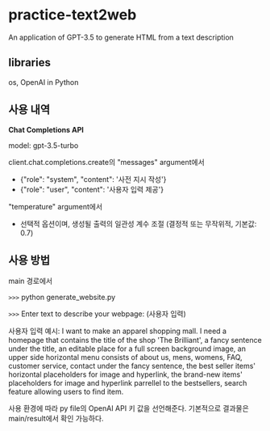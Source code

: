 # practice-text2web
An application of GPT-3.5 to generate HTML from a text description

## libraries
os, OpenAI in Python

## 사용 내역
**Chat Completions API**

model: gpt-3.5-turbo

client.chat.completions.create의 "messages" argument에서 
- {"role": "system", "content": '사전 지시 작성'}
- {"role": "user", "content": '사용자 입력 제공'}

"temperature" argument에서
- 선택적 옵션이며, 생성될 출력의 일관성 계수 조절 (결정적 또는 무작위적, 기본값: 0.7)

## 사용 방법
main 경로에서 

`>>>` python generate_website.py

`>>>` Enter text to describe your webpage: (사용자 입력)

사용자 입력 예시:
I want to make an apparel shopping mall. I need a homepage that contains the title of the shop 'The Brilliant', a fancy sentence under the title, an editable place for a full screen background image, an upper side horizontal menu consists of about us, mens, womens, FAQ, customer service, contact under the fancy sentence, the best seller items' horizontal placeholders for image and hyperlink, the brand-new items' placeholders for image and hyperlink parrellel to the bestsellers, search feature allowing users to find item.

사용 환경에 따라 py file의 OpenAI API 키 값을 선언해준다.
기본적으로 결과물은 main/result에서 확인 가능하다.
